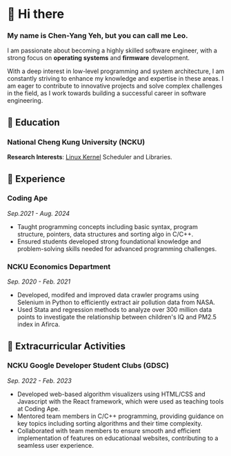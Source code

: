 # 👋 Hi there
### My name is Chen-Yang Yeh, but you can call me Leo.  
I am passionate about becoming a highly skilled software engineer, with a strong focus on **operating systems** and **firmware** development.  

With a deep interest in low-level programming and system architecture, I am constantly striving to enhance my knowledge and expertise in these areas. I am eager to contribute to innovative projects and solve complex challenges in the field, as I work towards building a successful career in software engineering.

## 🌱 Education  
### National Cheng Kung University (NCKU)
**Research Interests**: [Linux Kernel](https://hackmd.io/@YangYeh/linux2024) Scheduler and Libraries.

## 🔭 Experience
### Coding Ape
*Sep.2021 - Aug. 2024*
- Taught programming concepts including basic syntax, program structure, pointers, data structures and sorting algo in C/C++.
- Ensured students developed strong foundational knowledge and problem-solving skills needed for advanced programming challenges.

### NCKU Economics Department
*Sep. 2020 - Feb. 2021*  
- Developed, modifed and improved data crawler programs using Selenium in Python to efficiently extract air pollution data from NASA.
- Used Stata and regression methods to analyze over 300 million data points to investigate the relationship between children's IQ and PM2.5 index in Afirca.

## 👯 Extracurricular Activities
### NCKU Google Developer Student Clubs (GDSC)
*Sep. 2022 - Feb. 2023*
- Developed web-based algorithm visualizers using HTML/CSS and Javascript with the React framework, which were used as teaching tools at Coding Ape.
- Mentored team members in C/C++ programming, providing guidance on key topics including sorting algorithms and their time complexity.
- Collaborated with team members to ensure smooth and efficient implementation of features on educationaal websites, contributing to a seamless user experience.

<!--
**YangYeh-PD/yangyeh-pd** is a ✨ _special_ ✨ repository because its `README.md` (this file) appears on your GitHub profile.

Here are some ideas to get you started:

- 🔭 I’m currently working on ...
- 🌱 I’m currently learning ...
- 👯 I’m looking to collaborate on ...
- 🤔 I’m looking for help with ...
- 💬 Ask me about ...
- 📫 How to reach me: ...
- 😄 Pronouns: ...
- ⚡ Fun fact: ...
-->
